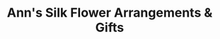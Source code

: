 ---
title: "Ann's Silk Flower Arrangements & Gifts"
url: /princeton/anns-silk-flower-arrangements-und-gifts/
shop: Blumen
---